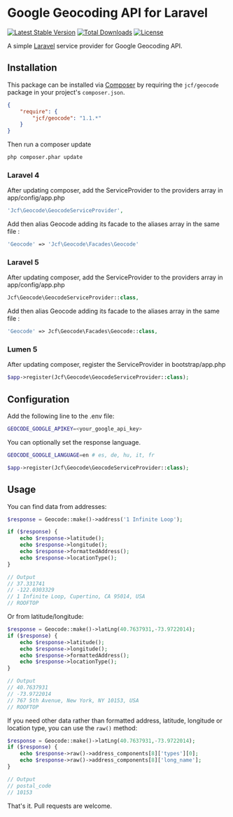 # Google Geocoding API for Laravel

[![Latest Stable Version](https://poser.pugx.org/jcf/geocode/v/stable.svg)](https://packagist.org/packages/jcf/geocode) [![Total Downloads](https://poser.pugx.org/jcf/geocode/downloads.svg)](https://packagist.org/packages/jcf/geocode) [![License](https://poser.pugx.org/jcf/geocode/license.svg)](https://packagist.org/packages/jcf/geocode)

A simple [Laravel](http://laravel.com/) service provider for Google Geocoding API.

## Installation

This package can be installed via [Composer](http://getcomposer.org) by requiring the
`jcf/geocode` package in your project's `composer.json`.

```json
{
    "require": {
        "jcf/geocode": "1.1.*"
    }
}
```

Then run a composer update
```sh
php composer.phar update
```

### Laravel 4

After updating composer, add the ServiceProvider to the providers array in app/config/app.php

```php
'Jcf\Geocode\GeocodeServiceProvider',
```
Add then alias Geocode adding its facade to the aliases array in the same file :

```php
'Geocode' => 'Jcf\Geocode\Facades\Geocode'
```

### Laravel 5

After updating composer, add the ServiceProvider to the providers array in app/config/app.php

```php
Jcf\Geocode\GeocodeServiceProvider::class,
```
Add then alias Geocode adding its facade to the aliases array in the same file :

```php
'Geocode' => Jcf\Geocode\Facades\Geocode::class,
```

### Lumen 5

After updating composer, register the ServiceProvider in bootstrap/app.php

```php
$app->register(Jcf\Geocode\GeocodeServiceProvider::class);
```

## Configuration

Add the following line to the .env file:

```sh
GEOCODE_GOOGLE_APIKEY=<your_google_api_key>
```

You can optionally set the response language.

```sh
GEOCODE_GOOGLE_LANGUAGE=en # es, de, hu, it, fr
```

```php
$app->register(Jcf\Geocode\GeocodeServiceProvider::class);
```

## Usage
You can find data from addresses:
```php
$response = Geocode::make()->address('1 Infinite Loop');

if ($response) {
	echo $response->latitude();
	echo $response->longitude();
	echo $response->formattedAddress();
	echo $response->locationType();
}

// Output
// 37.331741
// -122.0303329
// 1 Infinite Loop, Cupertino, CA 95014, USA
// ROOFTOP
```

Or from latitude/longitude:

```php
$response = Geocode::make()->latLng(40.7637931,-73.9722014);
if ($response) {
	echo $response->latitude();
	echo $response->longitude();
	echo $response->formattedAddress();
	echo $response->locationType();
}

// Output
// 40.7637931
// -73.9722014
// 767 5th Avenue, New York, NY 10153, USA
// ROOFTOP

```

If you need other data rather than formatted address, latitude, longitude or location type, you can use the `raw()` method:
```php
$response = Geocode::make()->latLng(40.7637931,-73.9722014);
if ($response) {
	echo $response->raw()->address_components[8]['types'][0];
	echo $response->raw()->address_components[8]['long_name'];
}

// Output
// postal_code
// 10153
```

That's it. Pull requests are welcome.
